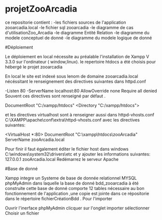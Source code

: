 
# projetZooArcadia

ce repositorie contient :
-les fichiers sources de l'application zooarcadia.local
-le fichier sql zooarcadia
-le diagramme de cas d'utilisationZoo_Arcadia
-le diagramme Entité Relation
-le diagramme du modele conceptuel de donné
-le diagramme du modele logique de donné

#Déploiement

Le déploiement en local nécessite au préalable l'installation de Xampp V 3.3.0
sur l'ordinateur ( window,linux).
le repertoire htdocs a été choisis pour hébergé le projet zooarcadia


En local le site est indexé sous lenom de domaine zooarcadia.local nécéssitant le
renseignement des directives suivantes dans httpd.conf

-Listen 80
-ServerName localhost:80
<Directory />
    AllowOverride none
    Require all denied
</Directory>
Souvent ces directives sont renseigné par défaut .

DocumentRoot "C:/xampp/htdocs"
<Directory "C:/xampp/htdocs">

et les directives virtualhost sont à renseigner aussi
dans httpd-vhosts.conf
C:\XAMPP\apache\conf\extra\httpd-vhosts.conf 
avec les directives suivantes:

<VirtualHost *:80>
DocumentRoot "C:\xampp\htdocs\zooArcadia"
ServerName zooArcadia.local
</VirtualHost>


Pour finir il faut également éditer le fichier host
dans windows 
C:\windows\system32\drivers\etc
et y ajouter les informations suivantes:
127.0.0.1 zooArcadia.local
Redémarrez le serveur Apache

#Base de donné

Xampp integre un Systeme de base de donnée relationnel  MYSQL phpMyAdmin
dans laquelle la base de donné bdd_zooarcadia à été construite 
cette base de donné comporte 12 tables nécessaire au bon fonctionnement
de l'application ,une copie est jointe dans ce répositorie dans le répertoire
fichierCréationBdd .
Pour l'importer 

Ouvrir l'inerface phpMyAdmin 
clicquer sur l'onglet importer 
sélectionner Choisir un fichier







